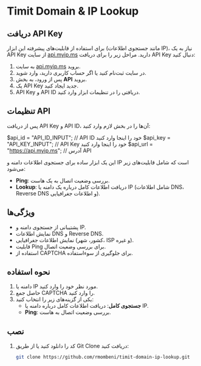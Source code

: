 # Timit Domain & IP Lookup

## دریافت API Key

برای استفاده از قابلیت‌های پیشرفته این ابزار (مانند جستجوی اطلاعات IP)، نیاز به یک API Key از سایت [api.myip.ms](https://api.myip.ms) دارید. مراحل زیر را برای دریافت API Key دنبال کنید:

1. به سایت [api.myip.ms](https://api.myip.ms) بروید.
2. در سایت ثبت‌نام کنید یا اگر حساب کاربری دارید، وارد شوید.
3. پس از ورود، به بخش **API** بروید.
4. یک API Key جدید ایجاد کنید.
5. API Key و API ID دریافتی را در تنظیمات ابزار وارد کنید.

## تنظیمات API

پس از دریافت API Key و API ID، آن‌ها را در بخش لازم وارد کنید:


$api_id = "API_ID_INPUT"; // API ID خود را اینجا وارد کنید
$api_key = "API_KEY_INPUT"; // API Key خود را اینجا وارد کنید
$api_url = "https://api.myip.ms"; // آدرس API



این یک ابزار ساده برای جستجوی اطلاعات دامنه و IP است که شامل قابلیت‌های زیر می‌شود:
- **Ping**: بررسی وضعیت اتصال به یک هاست.
- **Lookup**: دریافت اطلاعات کامل درباره یک دامنه یا IP (شامل اطلاعات DNS، Reverse DNS و اطلاعات جغرافیایی).

## ویژگی‌ها
- پشتیبانی از جستجوی دامنه و IP.
- نمایش اطلاعات DNS و Reverse DNS.
- نمایش اطلاعات جغرافیایی (کشور، شهر، ISP و غیره).
- قابلیت Ping برای بررسی وضعیت اتصال.
- استفاده از CAPTCHA برای جلوگیری از سوءاستفاده.

## نحوه استفاده

1. دامنه یا IP مورد نظر خود را وارد کنید.
2. حاصل جمع CAPTCHA را وارد کنید.
3. یکی از گزینه‌های زیر را انتخاب کنید:
   - **جستجوی کامل**: دریافت اطلاعات کامل درباره دامنه یا IP.
   - **Ping**: بررسی وضعیت اتصال به هاست.

## نصب

1. کد را دانلود کنید یا از طریق Git Clone دریافت کنید:
   ```bash
   git clone https://github.com/rmombeni/timit-domain-ip-lookup.git
